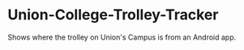 Union-College-Trolley-Tracker
=============================

Shows where the trolley on Union's Campus is from an Android app.
